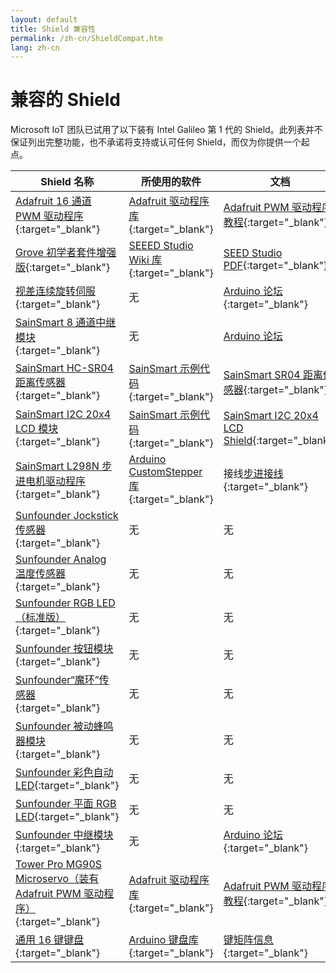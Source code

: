 ```yaml
---
layout: default
title: Shield 兼容性
permalink: /zh-cn/ShieldCompat.htm
lang: zh-cn
---
```


# 兼容的 Shield
Microsoft IoT 团队已试用了以下装有 Intel Galileo 第 1 代的 Shield。此列表并不保证列出完整功能，也不承诺将支持或认可任何 Shield，而仅为你提供一个起点。

| Shield 名称 | 所使用的软件 | 文档 |
| -------------------------------------------------------- | -------------------------------------------------------- | -------------------------------------------------------- |
| [Adafruit 16 通道 PWM 驱动程序](http://www.adafruit.com/product/815){:target="_blank"} | [Adafruit 驱动程序库](https://learn.adafruit.com/16-channel-pwm-servo-driver/using-the-adafruit-library){:target="_blank"} | [Adafruit PWM 驱动程序教程](https://learn.adafruit.com/16-channel-pwm-servo-driver){:target="_blank"} |
| [Grove 初学者套件增强版](http://www.makershed.com/products/grove-starter-kit-plus){:target="_blank"} | [SEEED Studio Wiki 库](http://www.seeedstudio.com/wiki/Grove_-_Starter_Kit_Plus){:target="_blank"} | [SEED Studio PDF](http://www.seeedstudio.com/document/Grove%20Starter%20Kit.pdf){:target="_blank"} |
| [视差连续旋转伺服](http://www.parallax.com/product/900-00008){:target="_blank"} | 无 | [Arduino 论坛](http://forum.arduino.cc/index.php/topic,5983.0.html){:target="_blank"}
| [SainSmart 8 通道中继模块](http://www.sainsmart.com/8-channel-dc-5v-relay-module-for-arduino-pic-arm-dsp-avr-msp430-ttl-logic.html){:target="_blank"} | 无 | [Arduino 论坛](http://forum.arduino.cc/index.php?topic=142207.0) |
| [SainSmart HC-SR04 距离传感器](http://www.sainsmart.com/ultrasonic-ranging-detector-mod-hc-sr04-distance-sensor.html){:target="_blank"} | [SainSmart 示例代码](https://s3-ap-northeast-1.amazonaws.com/sain-amzn/20/20-019-100/HC-SR04.rar){:target="_blank"} | [SainSmart SR04 距离传感器](http://www.sainsmart.com/ultrasonic-ranging-detector-mod-hc-sr04-distance-sensor.html){:target="_blank"} |
| [SainSmart I2C 20x4 LCD 模块](http://www.sainsmart.com/sainsmart-iic-i2c-twi-serial-2004-20x4-lcd-module-shield-for-arduino-uno-mega-r3.html){:target="_blank"} | [SainSmart 示例代码](http://www.sainsmart.com/zen/documents/20-011-913/SainSmart+LCD2004+UNO.rar){:target="_blank"} | [SainSmart I2C 20x4 LCD Shield](http://www.sainsmart.com/sainsmart-iic-i2c-twi-serial-2004-20x4-lcd-module-shield-for-arduino-uno-mega-r3.html){:target="_blank"} |
| [SainSmart L298N 步进电机驱动程序](http://www.sainsmart.com/sainsmart-l298n-dual-h-bridge-stepper-motor-driver-controller-board-module-for-arduino-robot.html){:target="_blank"} | [Arduino CustomStepper 库](http://playground.arduino.cc/Main/CustomStepper){:target="_blank"} | 接线[步进接线](http://reprap.org/wiki/Stepper_wiring){:target="_blank"} |
| [Sunfounder Jockstick 传感器](http://www.amazon.com/SunFounder-modules-Arduino-Mega2560-Mega328/dp/B00CBDUD60){:target="_blank"} | 无 | 无 |
| [Sunfounder Analog 温度传感器](http://www.amazon.com/SunFounder-modules-Arduino-Mega2560-Mega328/dp/B00CBDUD60){:target="_blank"} | 无 | 无 |
| [Sunfounder RGB LED（标准版）](http://www.amazon.com/SunFounder-modules-Arduino-Mega2560-Mega328/dp/B00CBDUD60){:target="_blank"} | 无 | 无 |
| [Sunfounder 按钮模块](http://www.amazon.com/SunFounder-modules-Arduino-Mega2560-Mega328/dp/B00CBDUD60){:target="_blank"} | 无 | 无 |
| [Sunfounder“魔环”传感器](http://www.amazon.com/SunFounder-modules-Arduino-Mega2560-Mega328/dp/B00CBDUD60){:target="_blank"} | 无 | 无 |
| [Sunfounder 被动蜂鸣器模块](http://www.amazon.com/SunFounder-modules-Arduino-Mega2560-Mega328/dp/B00CBDUD60){:target="_blank"} | 无 | 无 |
| [Sunfounder 彩色自动 LED](http://www.amazon.com/SunFounder-modules-Arduino-Mega2560-Mega328/dp/B00CBDUD60){:target="_blank"} | 无 | 无 |
| [Sunfounder 平面 RGB LED](http://www.amazon.com/SunFounder-modules-Arduino-Mega2560-Mega328/dp/B00CBDUD60){:target="_blank"} | 无 | 无 |
| [Sunfounder 中继模块](http://www.amazon.com/SunFounder-modules-Arduino-Mega2560-Mega328/dp/B00CBDUD60){:target="_blank"} | 无 | [Arduino 论坛](http://forum.arduino.cc/index.php?topic=142207.0){:target="_blank"} |
| [Tower Pro MG90S Microservo（装有 Adafruit PWM 驱动程序）](http://www.valuehobby.com/mg90s-mini-servo.html){:target="_blank"} | [Adafruit 驱动程序库](https://learn.adafruit.com/16-channel-pwm-servo-driver/using-the-adafruit-library){:target="_blank"} | [Adafruit PWM 驱动程序教程](https://learn.adafruit.com/16-channel-pwm-servo-driver){:target="_blank"} |
| [通用 16 键键盘](http://www.amazon.com/Universial-Switch-Keypad-Keyboard-Arduino/dp/B008A30NW4/ref=cm_cr_pr_product_top){:target="_blank"} | [Arduino 键盘库](http://playground.arduino.cc/code/Keypad){:target="_blank"} | [键矩阵信息](http://pcbheaven.com/wikipages/How_Key_Matrices_Works/){:target="_blank"} |
